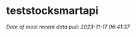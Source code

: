 
<!-- README.md is generated from README.Rmd. Please edit that file -->

# teststocksmartapi

*Date of most recent data pull: 2023-11-17 06:41:37*
